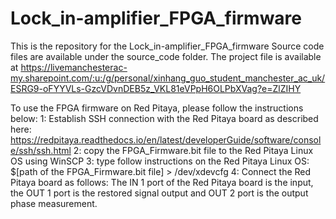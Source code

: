 # Lock_in-amplifier_FPGA_firmware
This is the repository for the Lock_in-amplifier_FPGA_firmware
Source code files are available under the source_code folder.
The project file is available at https://livemanchesterac-my.sharepoint.com/:u:/g/personal/xinhang_guo_student_manchester_ac_uk/ESRG9-oFYYVLs-GzcVDvnDEB5z_VKL81eVPpH6OLPbXVag?e=ZlZIHY

To use the FPGA firmware on Red Pitaya, please follow the instructions below:
1: Establish SSH connection with the Red Pitaya board as described here: https://redpitaya.readthedocs.io/en/latest/developerGuide/software/console/ssh/ssh.html
2: copy the FPGA_Firmware.bit file to the Red Pitaya Linux OS using WinSCP
3: type follow instructions on the Red Pitaya Linux OS: $[path of the FPGA_Firmware.bit file] > /dev/xdevcfg
4: Connect the Red Pitaya board as follows: The IN 1 port of the Red Pitaya board is the input, the OUT 1 port is the restored signal output and OUT 2 port is the output phase measurement.
